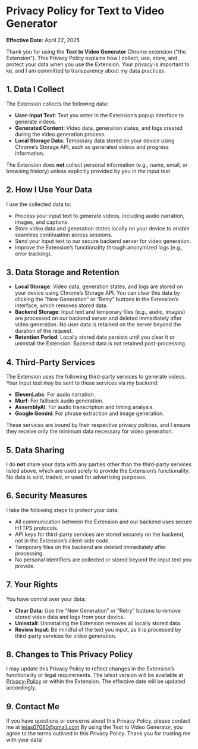 # Privacy Policy for Text to Video Generator

**Effective Date**: April 22, 2025

Thank you for using the **Text to Video Generator** Chrome extension ("the Extension"). This Privacy Policy explains how I collect, use, store, and protect your data when you use the Extension. Your privacy is important to ke, and I am committed to transparency about my data practices.

## 1. Data I Collect

The Extension collects the following data:

- **User-Input Text**: Text you enter in the Extension’s popup interface to generate videos.
- **Generated Content**: Video data, generation states, and logs created during the video generation process.
- **Local Storage Data**: Temporary data stored on your device using Chrome’s Storage API, such as generated videos and progress information.

The Extension does **not** collect personal information (e.g., name, email, or browsing history) unless explicitly provided by you in the input text.

## 2. How I Use Your Data

I use the collected data to:

- Process your input text to generate videos, including audio narration, images, and captions.
- Store video data and generation states locally on your device to enable seamless continuation across sessions.
- Send your input text to our secure backend server for video generation.
- Improve the Extension’s functionality through anonymized logs (e.g., error tracking).

## 3. Data Storage and Retention

- **Local Storage**: Video data, generation states, and logs are stored on your device using Chrome’s Storage API. You can clear this data by clicking the “New Generation” or “Retry” buttons in the Extension’s interface, which removes stored data.
- **Backend Storage**: Input text and temporary files (e.g., audio, images) are processed on our backend server and deleted immediately after video generation. No user data is retained on the server beyond the duration of the request.
- **Retention Period**: Locally stored data persists until you clear it or uninstall the Extension. Backend data is not retained post-processing.

## 4. Third-Party Services

The Extension uses the following third-party services to generate videos. Your input text may be sent to these services via my backend:

- **ElevenLabs**: For audio narration. 
- **Murf**: For fallback audio generation. 
- **AssemblyAI**: For audio transcription and timing analysis. 
- **Google Gemini**: For phrase extraction and image generation. 

These services are bound by their respective privacy policies, and I ensure they receive only the minimum data necessary for video generation.

## 5. Data Sharing

I do **not** share your data with any parties other than the third-party services listed above, which are used solely to provide the Extension’s functionality. No data is sold, traded, or used for advertising purposes.

## 6. Security Measures

I take the following steps to protect your data:

- All communication between the Extension and our backend uses secure HTTPS protocols.
- API keys for third-party services are stored securely on the backend, not in the Extension’s client-side code.
- Temporary files on the backend are deleted immediately after processing.
- No personal identifiers are collected or stored beyond the input text you provide.

## 7. Your Rights

You have control over your data:

- **Clear Data**: Use the “New Generation” or “Retry” buttons to remove stored video data and logs from your device.
- **Uninstall**: Uninstalling the Extension removes all locally stored data.
- **Review Input**: Be mindful of the text you input, as it is processed by third-party services for video generation.

## 8. Changes to This Privacy Policy

I may update this Privacy Policy to reflect changes in the Extension’s functionality or legal requirements. The latest version will be available at [Privacy-Policy](https://github.com/TEJAS07080/Privacy-Policy/blob/main/Privacy%20Policy%20for%20Text%20to%20Video%20Generator.markdown) or within the Extension. The effective date will be updated accordingly.

## 9. Contact Me

If you have questions or concerns about this Privacy Policy, please contact me at tejas07080@gmail.com
By using the Text to Video Generator, you agree to the terms outlined in this Privacy Policy. Thank you for trusting me with your data!
